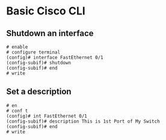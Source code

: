 # Basic Cisco CLI

## Shutdown an interface

    # enable
    # configure terminal
    (config)# interface FastEthernet 0/1
    (config-subif)# shutdown
    (config-subif)# end
    # write

## Set a description

    # en
    # conf t
    (config)# int FastEthernet 0/1
    (config-subif)# description This is 1st Port of My Switch
    (config-subif)# end
    # write
